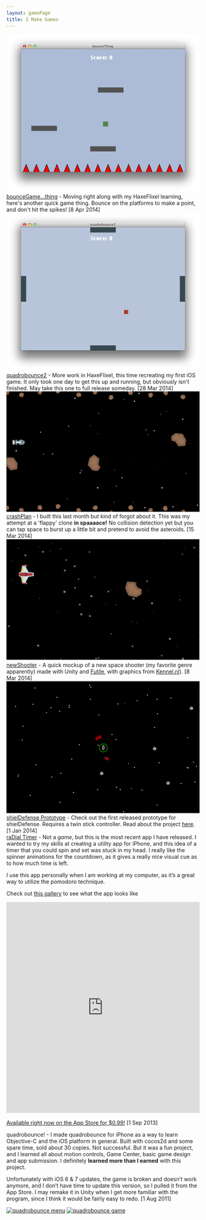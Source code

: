 ```yaml
---
layout: gamePage
title: I Make Games
---
```


<div class="new-entry">
<img class="fl" src="/images/bounceGame.png" />
<a href="/games/bouncegame">bounceGame...thing</a> - Moving right along with my HaxeFlixel learning, here's another quick game thing. Bounce on the platforms to make a point, and don't hit the spikes! [8 Apr 2014]
</div>

<div class="new-entry">
<img class="fl" src="/images/quadrobounce2.png" />
<a href="/games/quadrobounce2">quadrobounce2</a> - More work in HaxeFlixel, this time recreating my first iOS game. It only took one day to get this up and running, but obviously isn't finished. May take this one to full release someday. [28 Mar 2014]
</div>

<div class="new-entry">
<img class="fl" src="/images/crashPlan.png" />
<a href="/games/crashPlan">crashPlan</a> - I built this last month but kind of forgot about it. This was my attempt at a 'flappy' clone <b>in spaaaace!</b> No collision detection yet but you can tap space to burst up a little bit and pretend to avoid the asteroids. [15 Mar 2014]
</div>

<div class="new-entry">
<img class="fl" src="/images/newShooter.png" />
<a href="/games/newShooter">newShooter</a> - A quick mockup of a new space shooter (my favorite genre apparently) made with Unity and <a href="https://github.com/MattRix/Futile">Futile</a>, with graphics from <a href="http://kenney.nl/post/platformer-art-assets-deluxe">Kennel.nl</a>). [8 Mar 2014]
</div>

<div class="new-entry">
<img class="fl" src="/images/shielDefense.png" />
<a href="/games/shielDefense">shielDefense Prototype</a> - Check out the first released prototype for shielDefense. Requires a twin stick controller. Read about the project <a href="http://jonathanhirz.com/2014/01/13/shieldefense-demoprototypeproof-of-concept/">here</a>. [1 Jan 2014]
</div>

<div class="new-entry">
<a title="raDial Timer" href="http://appstore.com/radialtimer">raDial Timer</a> - Not a <em>game</em>, but this is the most recent app I have released. I wanted to try my skills at creating a utility app for iPhone, and this idea of a timer that you could spin and set was stuck in my head. I really like the spinner animations for the countdown, as it gives a really nice visual cue as to how much time is left.

I use this app personally when I am working at my computer, as it’s a great way to utilize the pomodoro technique.

Check out <a title="raDial Timer Gallery" href="http://imgur.com/a/TQLYx" target="_blank">this gallery</a> to see what the app looks like

<iframe src="http://imgur.com/a/TQLYx/embed" height="550" width="100%" frameborder="0"></iframe>

<a title="raDial Timer" href="http://appstore.com/radialtimer" target="_blank">Available right now on the App Store for $0.99!</a> [1 Sep 2013]
</div>

<div class="new-entry">
quadrobounce! - I made quadrobounce for iPhone as a way to learn Objective-C and the iOS platform in general. Built with cocos2d and some spare time, sold about 30 copies. Not successful. But it was a fun project, and I learned all about motion controls, Game Center, basic game design and app submission. I definitely <strong>learned more than I earned</strong> with this project.

Unfortunately with iOS 6 &amp; 7 updates, the game is broken and doesn’t work anymore, and I don’t have time to update this version, so I pulled it from the App Store. I may remake it in Unity when I get more familiar with the program, since I think it would be fairly easy to redo. [1 Aug 2011]

<a href="http://jonathanhirz.com/images/quadrobounce_menu.png"><img alt="quadrobounce menu" src="http://jonathanhirz.com/images/quadrobounce_menu.png" width="300" height="199" /></a> <a href="http://jonathanhirz.com/images/quadrobounce_ingame.png"><img alt="quadrobounce game" src="http://jonathanhirz.com/images/quadrobounce_ingame.png" width="300" height="199" /></a>
</div>